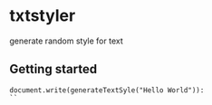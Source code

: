 # txtstyler
generate random style for text

## Getting started

```
document.write(generateTextSyle("Hello World")):
``
